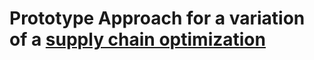 # Prototype Approach for a variation of a [supply chain optimization](https://www.freelancer.com/projects/python/Capacitated-Vehicle-Routing-Problem-with/details)
